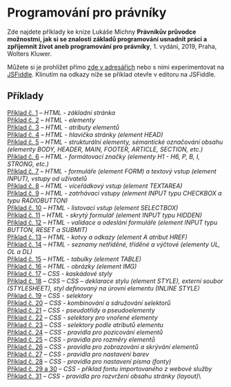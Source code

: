 # Programování pro právníky
Zde najdete příklady ke knize Lukáše Michny __Právníkův průvodce možnostmi, jak si se znalostí základů programování usnadnit práci a zpříjemnit život aneb programování pro právníky__, 1. vydání, 2019, Praha, Wolters Kluwer.

Můžete si je prohlížet přímo [zde v adresářích](/priklady/) nebo s nimi experimentovat na [JSFiddle](https://jsfiddle.net/). Klinutím na odkazy níže se příklad otevře v editoru na JSFiddle.

## Příklady
[Příklad č. 1](https://jsfiddle.net/gh/get/library/pure/mobeetle/programovani_pro_pravniky_2019/tree/master/priklady/priklad_01/) – 
_HTML - základní stránka_\
[Příklad č. 2](https://jsfiddle.net/gh/get/library/pure/mobeetle/programovani_pro_pravniky_2019/tree/master/priklady/priklad_02/) – 
_HTML - elementy_\
[Příklad č. 3](https://jsfiddle.net/gh/get/library/pure/mobeetle/programovani_pro_pravniky_2019/tree/master/priklady/priklad_03/) – 
_HTML - atributy elementů_\
[Příklad č. 4](https://jsfiddle.net/gh/get/library/pure/mobeetle/programovani_pro_pravniky_2019/tree/master/priklady/priklad_04/) – 
_HTML - hlavička stránky (element HEAD)_\
[Příklad č. 5](https://jsfiddle.net/gh/get/library/pure/mobeetle/programovani_pro_pravniky_2019/tree/master/priklady/priklad_05/) – 
_HTML - strukturální elementy, sémantické označování obsahu (elementy BODY, HEADER, MAIN, FOOTER, ARTICLE, SECTION, etc.)_\
[Příklad č. 6](https://jsfiddle.net/gh/get/library/pure/mobeetle/programovani_pro_pravniky_2019/tree/master/priklady/priklad_06/) – 
_HTML - formátovací značky (elementy H1 - H6, P, B, I, STRONG, etc.)_\
[Příklad č. 7](https://jsfiddle.net/gh/get/library/pure/mobeetle/programovani_pro_pravniky_2019/tree/master/priklady/priklad_07/) – 
_HTML - formuláře (element FORM) a textový vstup (element INPUT), vstupy od uživatelů_\
[Příklad č. 8](https://jsfiddle.net/gh/get/library/pure/mobeetle/programovani_pro_pravniky_2019/tree/master/priklady/priklad_08/) – 
_HTML - víceřádkový vstup (element TEXTAREA)_\
[Příklad č. 9](https://jsfiddle.net/gh/get/library/pure/mobeetle/programovani_pro_pravniky_2019/tree/master/priklady/priklad_09/) – 
_HTML - zatrhávací vstupy (element INPUT typu CHECKBOX a typu RADIOBUTTON)_\
[Příklad č. 10](https://jsfiddle.net/gh/get/library/pure/mobeetle/programovani_pro_pravniky_2019/tree/master/priklady/priklad_10/) – 
_HTML - listovací vstup (element SELECTBOX)_\
[Příklad č. 11](https://jsfiddle.net/gh/get/library/pure/mobeetle/programovani_pro_pravniky_2019/tree/master/priklady/priklad_11/) – 
_HTML - skrytý formulář (element INPUT typu HIDDEN)_\
[Příklad č. 12](https://jsfiddle.net/gh/get/library/pure/mobeetle/programovani_pro_pravniky_2019/tree/master/priklady/priklad_12/) – 
_HTML - validace a odeslání formuláře (element INPUT typu BUTTON, RESET a SUBMIT)_\
[Příklad č. 13](https://jsfiddle.net/gh/get/library/pure/mobeetle/programovani_pro_pravniky_2019/tree/master/priklady/priklad_13/) – 
_HTML - kotvy a odkazy (element A atribut HREF)_\
[Příklad č. 14](https://jsfiddle.net/gh/get/library/pure/mobeetle/programovani_pro_pravniky_2019/tree/master/priklady/priklad_14/) – 
_HTML - seznamy netříděné, tříděné a výčtové (elementy UL, OL a DL)_\
[Příklad č. 15](https://jsfiddle.net/gh/get/library/pure/mobeetle/programovani_pro_pravniky_2019/tree/master/priklady/priklad_15/) – 
_HTML - tabulky (element TABLE)_\
[Příklad č. 16](https://jsfiddle.net/gh/get/library/pure/mobeetle/programovani_pro_pravniky_2019/tree/master/priklady/priklad_16/) – 
_HTML - obrázky (element IMG)_\
[Příklad č. 17](https://jsfiddle.net/gh/get/library/pure/mobeetle/programovani_pro_pravniky_2019/tree/master/priklady/priklad_17/) – 
_CSS - kaskádové styly_\
[Příklad č. 18](https://jsfiddle.net/gh/get/library/pure/mobeetle/programovani_pro_pravniky_2019/tree/master/priklady/priklad_18/) – 
_CSS – CSS – deklarace stylu (element STYLE), externí soubor (STYLESHEET), styl definovaný na úrovni elementu (INLINE STYLE)_\
[Příklad č. 19](https://jsfiddle.net/gh/get/library/pure/mobeetle/programovani_pro_pravniky_2019/tree/master/priklady/priklad_19/) – 
_CSS - selektory_\
[Příklad č. 20](https://jsfiddle.net/gh/get/library/pure/mobeetle/programovani_pro_pravniky_2019/tree/master/priklady/priklad_20/) – 
_CSS - kombinování a sdružování selektorů_\
[Příklad č. 21](https://jsfiddle.net/gh/get/library/pure/mobeetle/programovani_pro_pravniky_2019/tree/master/priklady/priklad_21/) – 
_CSS - pseudotřídy a pseudoelementy_\
[Příklad č. 22](https://jsfiddle.net/gh/get/library/pure/mobeetle/programovani_pro_pravniky_2019/tree/master/priklady/priklad_22/) – 
_CSS - selektory pro vnořené elementy_\
[Příklad č. 23](https://jsfiddle.net/gh/get/library/pure/mobeetle/programovani_pro_pravniky_2019/tree/master/priklady/priklad_23/) – 
_CSS - selektory podle atributů elementu_\
[Příklad č. 24](https://jsfiddle.net/gh/get/library/pure/mobeetle/programovani_pro_pravniky_2019/tree/master/priklady/priklad_24/) – 
_CSS - pravidla pro pozicování elementů_\
[Příklad č. 25](https://jsfiddle.net/gh/get/library/pure/mobeetle/programovani_pro_pravniky_2019/tree/master/priklady/priklad_25/) – 
_CSS - pravidla pro rozměry elementů_\
[Příklad č. 26](https://jsfiddle.net/gh/get/library/pure/mobeetle/programovani_pro_pravniky_2019/tree/master/priklady/priklad_26/) – 
_CSS - pravidla pro zobrazování a skrývání elementů_\
[Příklad č. 27](https://jsfiddle.net/gh/get/library/pure/mobeetle/programovani_pro_pravniky_2019/tree/master/priklady/priklad_27/) – 
_CSS - pravidla pro nastavení barev_\
[Příklad č. 28](https://jsfiddle.net/gh/get/library/pure/mobeetle/programovani_pro_pravniky_2019/tree/master/priklady/priklad_28/) – 
_CSS - pravidla pro nastavení písma (fonty)_\
[Příklad č. 29 a 30](https://jsfiddle.net/gh/get/library/pure/mobeetle/programovani_pro_pravniky_2019/tree/master/priklady/priklad_29/) – 
_CSS - příklad fontu importovaného z webové služby_\
[Příklad č. 31](https://jsfiddle.net/gh/get/library/pure/mobeetle/programovani_pro_pravniky_2019/tree/master/priklady/priklad_29/) – 
_CSS - pravidla pro rozvržení obsahu stránky (layout)_\